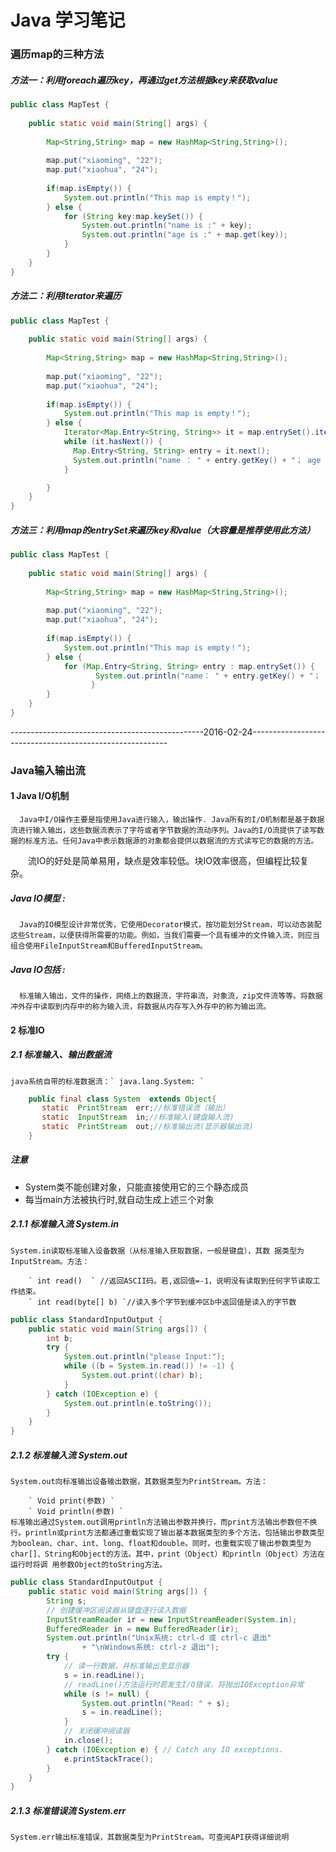 ﻿# Java 学习笔记

### 遍历map的三种方法

##### 方法一：利用foreach遍历key，再通过get方法根据key来获取value

``` java 
public class MapTest {
	
	public static void main(String[] args) {
		
		Map<String,String> map = new HashMap<String,String>();
		
		map.put("xiaoming", "22");
		map.put("xiaohua", "24");
		
		if(map.isEmpty()) {
			System.out.println("This map is empty！");
		} else {
			for (String key:map.keySet()) {
				System.out.println("name is :" + key);
				System.out.println("age is :" + map.get(key));
			}
		}
	}
}

```

##### 方法二：利用Iterator来遍历

``` java
public class MapTest {
	
	public static void main(String[] args) {
		
		Map<String,String> map = new HashMap<String,String>();
		
		map.put("xiaoming", "22");
		map.put("xiaohua", "24");
		
		if(map.isEmpty()) {
			System.out.println("This map is empty！");
		} else {
			Iterator<Map.Entry<String, String>> it = map.entrySet().iterator();
			while (it.hasNext()) {
			  Map.Entry<String, String> entry = it.next();
			  System.out.println("name ： " + entry.getKey() + "； age is " + entry.getValue());
			}

		}
	}
}

```

##### 方法三：利用map的entrySet来遍历key和value（大容量是推荐使用此方法）

```java 
public class MapTest {
	
	public static void main(String[] args) {
		
		Map<String,String> map = new HashMap<String,String>();
		
		map.put("xiaoming", "22");
		map.put("xiaohua", "24");
		
		if(map.isEmpty()) {
			System.out.println("This map is empty！");
		} else {
			for (Map.Entry<String, String> entry : map.entrySet()) {
				   System.out.println("name： " + entry.getKey() + "； age is " + entry.getValue());
				  }
		}
	}
}
```  
------------------------------------------------2016-02-24---------------------------------------------------------  
### Java输入输出流  
#### 1 Java I/O机制
      Java中I/O操作主要是指使用Java进行输入，输出操作. Java所有的I/O机制都是基于数据流进行输入输出，这些数据流表示了字符或者字节数据的流动序列。Java的I/O流提供了读写数据的标准方法。任何Java中表示数据源的对象都会提供以数据流的方式读写它的数据的方法。  

　　流IO的好处是简单易用，缺点是效率较低。块IO效率很高，但编程比较复杂。 
##### Java IO模型  :
      Java的IO模型设计非常优秀，它使用Decorator模式，按功能划分Stream，可以动态装配这些Stream，以便获得所需要的功能。例如，当我们需要一个具有缓冲的文件输入流，则应当组合使用FileInputStream和BufferedInputStream。  
##### Java IO包括  :  
      标准输入输出，文件的操作，网络上的数据流，字符串流，对象流，zip文件流等等。将数据冲外存中读取到内存中的称为输入流，将数据从内存写入外存中的称为输出流。  
#### 2 标准IO  
##### 2.1 标准输入、输出数据流  
	java系统自带的标准数据流：` java.lang.System: `  
	
```java 
    public final class System  extends Object{   
       static  PrintStream  err;//标准错误流（输出）  
       static  InputStream  in;//标准输入(键盘输入流)  
       static  PrintStream  out;//标准输出流(显示器输出流)  
    }  
 ```  
##### 注意
 * System类不能创建对象，只能直接使用它的三个静态成员
 * 每当main方法被执行时,就自动生成上述三个对象     
 
##### 2.1.1 标准输入流 System.in   

	System.in读取标准输入设备数据（从标准输入获取数据，一般是键盘），其数 据类型为InputStream。方法：

		` int read()  ` //返回ASCII码。若,返回值=-1，说明没有读取到任何字节读取工作结束。  
		` int read(byte[] b) `//读入多个字节到缓冲区b中返回值是读入的字节数   
```java 
public class StandardInputOutput {  
    public static void main(String args[]) {  
        int b;  
        try {  
            System.out.println("please Input:");  
            while ((b = System.in.read()) != -1) {  
                System.out.print((char) b);  
            }  
        } catch (IOException e) {  
            System.out.println(e.toString());  
        }  
    }  
}   
```  
##### 2.1.2 标准输入流 System.out    

	System.out向标准输出设备输出数据，其数据类型为PrintStream。方法：

	 	` Void print(参数) `  
		` Void println(参数) `  
	标准输出通过System.out调用println方法输出参数并换行，而print方法输出参数但不换行。println或print方法都通过重载实现了输出基本数据类型的多个方法，包括输出参数类型为boolean、char、int、long、float和double。同时，也重载实现了输出参数类型为char[]、String和Object的方法。其中，print（Object）和println（Object）方法在运行时将调 用参数Object的toString方法。  
```java 
public class StandardInputOutput {  
    public static void main(String args[]) {  
        String s;  
        // 创建缓冲区阅读器从键盘逐行读入数据  
        InputStreamReader ir = new InputStreamReader(System.in);  
        BufferedReader in = new BufferedReader(ir);  
        System.out.println("Unix系统: ctrl-d 或 ctrl-c 退出"  
                + "\nWindows系统: ctrl-z 退出");  
        try {  
            // 读一行数据，并标准输出至显示器  
            s = in.readLine();  
            // readLine()方法运行时若发生I/O错误，将抛出IOException异常  
            while (s != null) {  
                System.out.println("Read: " + s);  
                s = in.readLine();  
            }  
            // 关闭缓冲阅读器  
            in.close();  
        } catch (IOException e) { // Catch any IO exceptions.  
            e.printStackTrace();  
        }  
    }  
}   
```  

##### 2.1.3 标准错误流 System.err  

	System.err输出标准错误，其数据类型为PrintStream。可查阅API获得详细说明
